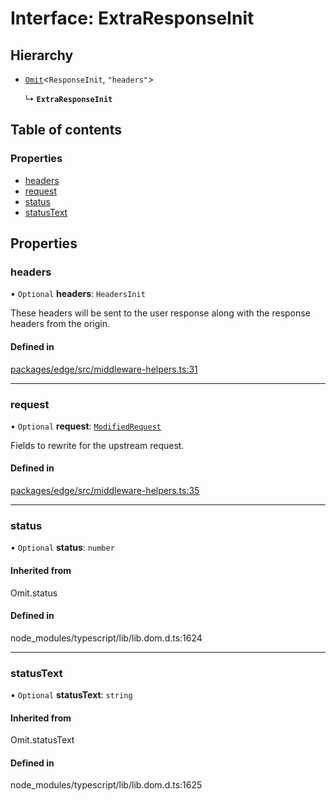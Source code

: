 # Interface: ExtraResponseInit

## Hierarchy

- [`Omit`](https://www.typescriptlang.org/docs/handbook/utility-types.html#omittype-keys)<`ResponseInit`, `"headers"`\>

  ↳ **`ExtraResponseInit`**

## Table of contents

### Properties

- [headers](ExtraResponseInit.md#headers)
- [request](ExtraResponseInit.md#request)
- [status](ExtraResponseInit.md#status)
- [statusText](ExtraResponseInit.md#statustext)

## Properties

### headers

• `Optional` **headers**: `HeadersInit`

These headers will be sent to the user response
along with the response headers from the origin.

#### Defined in

[packages/edge/src/middleware-helpers.ts:31](https://github.com/vercel/vercel/blob/main/packages/edge/src/middleware-helpers.ts#L31)

---

### request

• `Optional` **request**: [`ModifiedRequest`](ModifiedRequest.md)

Fields to rewrite for the upstream request.

#### Defined in

[packages/edge/src/middleware-helpers.ts:35](https://github.com/vercel/vercel/blob/main/packages/edge/src/middleware-helpers.ts#L35)

---

### status

• `Optional` **status**: `number`

#### Inherited from

Omit.status

#### Defined in

node_modules/typescript/lib/lib.dom.d.ts:1624

---

### statusText

• `Optional` **statusText**: `string`

#### Inherited from

Omit.statusText

#### Defined in

node_modules/typescript/lib/lib.dom.d.ts:1625
